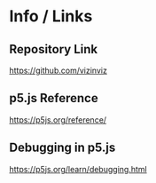 # Info / Links

## Repository Link
https://github.com/vizinviz

## p5.js Reference
https://p5js.org/reference/

## Debugging in p5.js
https://p5js.org/learn/debugging.html


